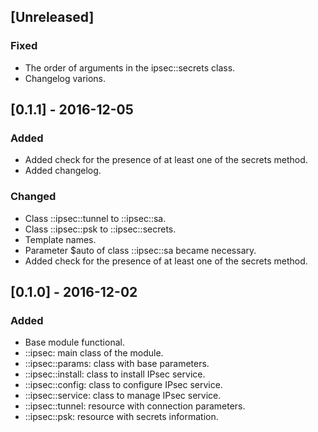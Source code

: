 ## [Unreleased]
### Fixed
- The order of arguments in the ipsec::secrets class.
- Changelog varions.

## [0.1.1] - 2016-12-05
### Added
- Added check for the presence of at least one of the secrets method.
- Added changelog.

### Changed
- Class ::ipsec::tunnel to ::ipsec::sa.
- Class ::ipsec::psk to ::ipsec::secrets.
- Template names.
- Parameter $auto of class ::ipsec::sa became necessary.
- Added check for the presence of at least one of the secrets method.

## [0.1.0] - 2016-12-02
### Added
- Base module functional.
- ::ipsec: main class of the module.
- ::ipsec::params: class with base parameters.
- ::ipsec::install: class to install IPsec service.
- ::ipsec::config: class to configure IPsec service.
- ::ipsec::service: class to manage IPsec service.
- ::ipsec::tunnel: resource with connection parameters.
- ::ipsec::psk: resource with secrets information.
